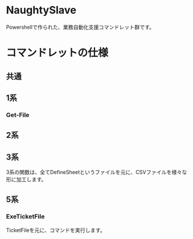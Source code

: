 # NaughtySlave
Powershellで作られた、業務自動化支援コマンドレット群です。  

# コマンドレットの仕様
## 共通


## 1系
### Get-File

## 2系

## 3系
3系の関数は、全てDefineSheetというファイルを元に、CSVファイルを様々な形に加工します。


## 5系
### ExeTicketFile
TicketFileを元に、コマンドを実行します。
